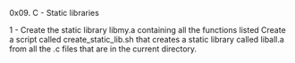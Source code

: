 0x09. C - Static libraries

1 - Create the static library libmy.a containing all the functions listed  Create a script called create_static_lib.sh that creates a static library called liball.a from all the .c files that are in the current directory.
